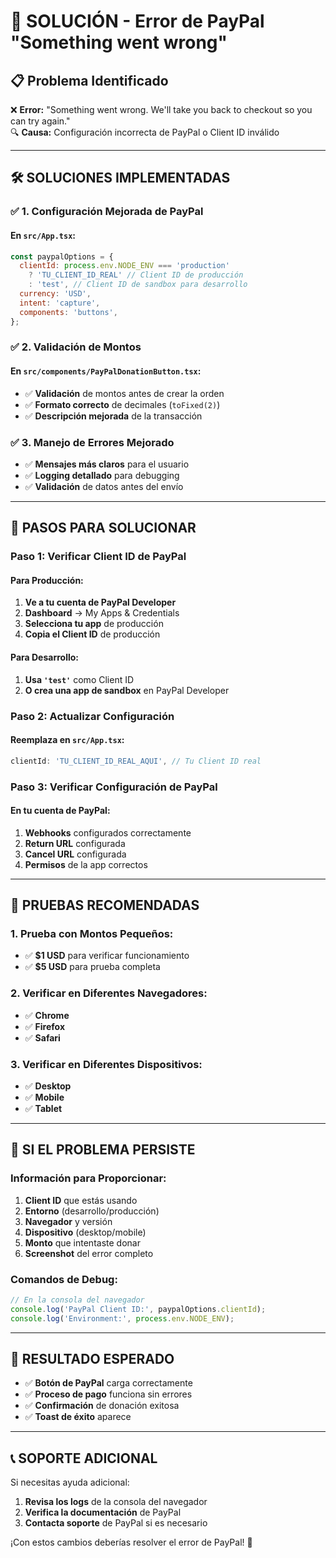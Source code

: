 # 🚨 SOLUCIÓN - Error de PayPal "Something went wrong"

## 📋 **Problema Identificado**

❌ **Error:** "Something went wrong. We'll take you back to checkout so you can try again."  
🔍 **Causa:** Configuración incorrecta de PayPal o Client ID inválido

---

## 🛠️ **SOLUCIONES IMPLEMENTADAS**

### **✅ 1. Configuración Mejorada de PayPal**

#### **En `src/App.tsx`:**
```javascript
const paypalOptions = {
  clientId: process.env.NODE_ENV === 'production' 
    ? 'TU_CLIENT_ID_REAL' // Client ID de producción
    : 'test', // Client ID de sandbox para desarrollo
  currency: 'USD',
  intent: 'capture',
  components: 'buttons',
};
```

### **✅ 2. Validación de Montos**

#### **En `src/components/PayPalDonationButton.tsx`:**
- ✅ **Validación** de montos antes de crear la orden
- ✅ **Formato correcto** de decimales (`toFixed(2)`)
- ✅ **Descripción mejorada** de la transacción

### **✅ 3. Manejo de Errores Mejorado**

- ✅ **Mensajes más claros** para el usuario
- ✅ **Logging detallado** para debugging
- ✅ **Validación** de datos antes del envío

---

## 🔧 **PASOS PARA SOLUCIONAR**

### **Paso 1: Verificar Client ID de PayPal**

#### **Para Producción:**
1. **Ve a tu cuenta de PayPal Developer**
2. **Dashboard** → My Apps & Credentials
3. **Selecciona tu app** de producción
4. **Copia el Client ID** de producción

#### **Para Desarrollo:**
1. **Usa `'test'`** como Client ID
2. **O crea una app de sandbox** en PayPal Developer

### **Paso 2: Actualizar Configuración**

#### **Reemplaza en `src/App.tsx`:**
```javascript
clientId: 'TU_CLIENT_ID_REAL_AQUI', // Tu Client ID real
```

### **Paso 3: Verificar Configuración de PayPal**

#### **En tu cuenta de PayPal:**
1. **Webhooks** configurados correctamente
2. **Return URL** configurada
3. **Cancel URL** configurada
4. **Permisos** de la app correctos

---

## 🧪 **PRUEBAS RECOMENDADAS**

### **1. Prueba con Montos Pequeños:**
- ✅ **$1 USD** para verificar funcionamiento
- ✅ **$5 USD** para prueba completa

### **2. Verificar en Diferentes Navegadores:**
- ✅ **Chrome**
- ✅ **Firefox**
- ✅ **Safari**

### **3. Verificar en Diferentes Dispositivos:**
- ✅ **Desktop**
- ✅ **Mobile**
- ✅ **Tablet**

---

## 🚨 **SI EL PROBLEMA PERSISTE**

### **Información para Proporcionar:**

1. **Client ID** que estás usando
2. **Entorno** (desarrollo/producción)
3. **Navegador** y versión
4. **Dispositivo** (desktop/mobile)
5. **Monto** que intentaste donar
6. **Screenshot** del error completo

### **Comandos de Debug:**

```javascript
// En la consola del navegador
console.log('PayPal Client ID:', paypalOptions.clientId);
console.log('Environment:', process.env.NODE_ENV);
```

---

## 🎯 **RESULTADO ESPERADO**

- ✅ **Botón de PayPal** carga correctamente
- ✅ **Proceso de pago** funciona sin errores
- ✅ **Confirmación** de donación exitosa
- ✅ **Toast de éxito** aparece

---

## 📞 **SOPORTE ADICIONAL**

Si necesitas ayuda adicional:
1. **Revisa los logs** de la consola del navegador
2. **Verifica la documentación** de PayPal
3. **Contacta soporte** de PayPal si es necesario

¡Con estos cambios deberías resolver el error de PayPal! 🚀
